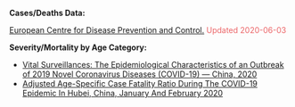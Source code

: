 
**Cases/Deaths Data:**

<a href="https://www.ecdc.europa.eu/" target="_blank">European Centre for Disease Prevention and Control.</a><span style="color:#EC6568;"> Updated 2020-06-03</span>


**Severity/Mortality by Age Category:**

- <a href="http://weekly.chinacdc.cn/en/article/id/e53946e2-c6c4-41e9-9a9b-fea8db1a8f51" target="_blank">Vital Surveillances: The Epidemiological Characteristics of an Outbreak of 2019 Novel Coronavirus Diseases (COVID-19) — China, 2020</a>
- <a href="https://www.medrxiv.org/content/10.1101/2020.03.04.20031104v1.full.pdf?__cf_chl_jschl_tk__=0956fc20fcd4d40fed083c67a58f87224a9ee0fb-1584462092-0-AVwMqNOAh_s3lyw0xp6mZkA9_bmpxACgtJNj07v4d0JTMCF04WI0SpuNhlhkq3H9fLcCFmuofo_db0MAXBuL5wTMQf67w0QpjM3jbVGoRmXtdDKQMhptk1hUsPeWFHX6waHJtSSDUpPaQD3EHUm13mYd6YeAqU_bbxpOpq8YrtaypSTAZmqKpvtcPXX7OBJ756EQgmYMFp6VBYt5ALFORMB3c_-n5s5Amxq_vU69ayJGFK1Kz_2oBGXUDnfttpcZZgooAjd8Ob5-6SOacNyYp_CaeXJ6pslJXZZEHJMGtEGUgQP4GHjjHGG2nLYRjuAc5x3STlF5-5spSZnK-NG5Z6w" target="_blank">Adjusted Age-Specific Case Fatality Ratio During The COVID-19 Epidemic In Hubei, China, January And February 2020</a>
